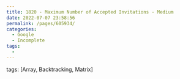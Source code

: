 ```yaml
---
title: 1820 - Maximum Number of Accepted Invitations - Medium
date: 2022-07-07 23:58:56
permalink: /pages/605934/
categories:
  - Google
  - Incomplete
tags:
  - 
---
```

tags: [Array, Backtracking, Matrix]